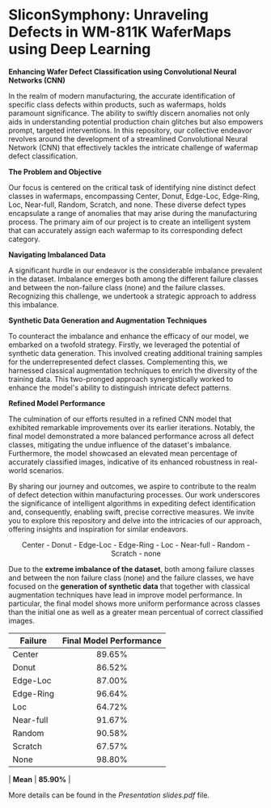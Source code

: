# SliconSymphony: Unraveling Defects in WM-811K WaferMaps using Deep Learning

**Enhancing Wafer Defect Classification using Convolutional Neural Networks (CNN)**

In the realm of modern manufacturing, the accurate identification of specific class defects within products, such as wafermaps, holds paramount significance. The ability to swiftly discern anomalies not only aids in understanding potential production chain glitches but also empowers prompt, targeted interventions. In this repository, our collective endeavor revolves around the development of a streamlined Convolutional Neural Network (CNN) that effectively tackles the intricate challenge of wafermap defect classification.

**The Problem and Objective**

Our focus is centered on the critical task of identifying nine distinct defect classes in wafermaps, encompassing Center, Donut, Edge-Loc, Edge-Ring, Loc, Near-full, Random, Scratch, and none. These diverse defect types encapsulate a range of anomalies that may arise during the manufacturing process. The primary aim of our project is to create an intelligent system that can accurately assign each wafermap to its corresponding defect category.

**Navigating Imbalanced Data**

A significant hurdle in our endeavor is the considerable imbalance prevalent in the dataset. Imbalance emerges both among the different failure classes and between the non-failure class (none) and the failure classes. Recognizing this challenge, we undertook a strategic approach to address this imbalance.

**Synthetic Data Generation and Augmentation Techniques**

To counteract the imbalance and enhance the efficacy of our model, we embarked on a twofold strategy. Firstly, we leveraged the potential of synthetic data generation. This involved creating additional training samples for the underrepresented defect classes. Complementing this, we harnessed classical augmentation techniques to enrich the diversity of the training data. This two-pronged approach synergistically worked to enhance the model's ability to distinguish intricate defect patterns.

**Refined Model Performance**

The culmination of our efforts resulted in a refined CNN model that exhibited remarkable improvements over its earlier iterations. Notably, the final model demonstrated a more balanced performance across all defect classes, mitigating the undue influence of the dataset's imbalance. Furthermore, the model showcased an elevated mean percentage of accurately classified images, indicative of its enhanced robustness in real-world scenarios.

By sharing our journey and outcomes, we aspire to contribute to the realm of defect detection within manufacturing processes. Our work underscores the significance of intelligent algorithms in expediting defect identification and, consequently, enabling swift, precise corrective measures. We invite you to explore this repository and delve into the intricacies of our approach, offering insights and inspiration for similar endeavors.

<p align="center"> Center - Donut - Edge-Loc - Edge-Ring - Loc - Near-full - Random - Scratch - none </p>

Due to the **extreme imbalance of the dataset**, both among failure classes and between the non failure class (none) and the failure classes, we have focused on the **generation of synthetic data** that together with classical augmentation techniques have lead in improve model performance. In particular, the final model shows more uniform performance across classes than the initial one as well as a greater mean percentual of correct classified images.


| Failure   | Final Model Performance |
|-----------|:-----------------------:|
| Center    |         89.65%          |
| Donut     |         86.52%          |
| Edge-Loc  |         87.00%          |
| Edge-Ring |         96.64%          |
| Loc       |         64.72%          |
| Near-full |         91.67%          |
| Random    |         90.58%          |
| Scratch   |         67.57%          |
| None      |         98.80%          |


| **Mean**  |       **85.90%**        |


More details can be found in the *Presentation slides.pdf* file. 

